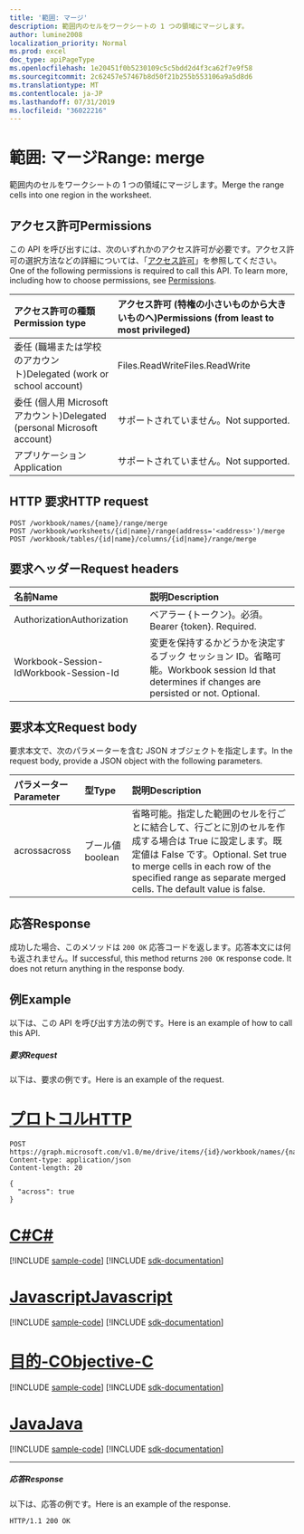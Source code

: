 ```yaml
---
title: '範囲: マージ'
description: 範囲内のセルをワークシートの 1 つの領域にマージします。
author: lumine2008
localization_priority: Normal
ms.prod: excel
doc_type: apiPageType
ms.openlocfilehash: 1e20451f0b5230109c5c5bdd2d4f3ca62f7e9f58
ms.sourcegitcommit: 2c62457e57467b8d50f21b255b553106a9a5d8d6
ms.translationtype: MT
ms.contentlocale: ja-JP
ms.lasthandoff: 07/31/2019
ms.locfileid: "36022216"
---
```

# <a name="range-merge"></a><span data-ttu-id="143e8-103">範囲: マージ</span><span class="sxs-lookup"><span data-stu-id="143e8-103">Range: merge</span></span>

<span data-ttu-id="143e8-104">範囲内のセルをワークシートの 1 つの領域にマージします。</span><span class="sxs-lookup"><span data-stu-id="143e8-104">Merge the range cells into one region in the worksheet.</span></span>
## <a name="permissions"></a><span data-ttu-id="143e8-105">アクセス許可</span><span class="sxs-lookup"><span data-stu-id="143e8-105">Permissions</span></span>
<span data-ttu-id="143e8-p101">この API を呼び出すには、次のいずれかのアクセス許可が必要です。アクセス許可の選択方法などの詳細については、「[アクセス許可](/graph/permissions-reference)」を参照してください。</span><span class="sxs-lookup"><span data-stu-id="143e8-p101">One of the following permissions is required to call this API. To learn more, including how to choose permissions, see [Permissions](/graph/permissions-reference).</span></span>

|<span data-ttu-id="143e8-108">アクセス許可の種類</span><span class="sxs-lookup"><span data-stu-id="143e8-108">Permission type</span></span>      | <span data-ttu-id="143e8-109">アクセス許可 (特権の小さいものから大きいものへ)</span><span class="sxs-lookup"><span data-stu-id="143e8-109">Permissions (from least to most privileged)</span></span>              |
|:--------------------|:---------------------------------------------------------|
|<span data-ttu-id="143e8-110">委任 (職場または学校のアカウント)</span><span class="sxs-lookup"><span data-stu-id="143e8-110">Delegated (work or school account)</span></span> | <span data-ttu-id="143e8-111">Files.ReadWrite</span><span class="sxs-lookup"><span data-stu-id="143e8-111">Files.ReadWrite</span></span>    |
|<span data-ttu-id="143e8-112">委任 (個人用 Microsoft アカウント)</span><span class="sxs-lookup"><span data-stu-id="143e8-112">Delegated (personal Microsoft account)</span></span> | <span data-ttu-id="143e8-113">サポートされていません。</span><span class="sxs-lookup"><span data-stu-id="143e8-113">Not supported.</span></span>    |
|<span data-ttu-id="143e8-114">アプリケーション</span><span class="sxs-lookup"><span data-stu-id="143e8-114">Application</span></span> | <span data-ttu-id="143e8-115">サポートされていません。</span><span class="sxs-lookup"><span data-stu-id="143e8-115">Not supported.</span></span> |

## <a name="http-request"></a><span data-ttu-id="143e8-116">HTTP 要求</span><span class="sxs-lookup"><span data-stu-id="143e8-116">HTTP request</span></span>
<!-- { "blockType": "ignored" } -->
```http
POST /workbook/names/{name}/range/merge
POST /workbook/worksheets/{id|name}/range(address='<address>')/merge
POST /workbook/tables/{id|name}/columns/{id|name}/range/merge

```
## <a name="request-headers"></a><span data-ttu-id="143e8-117">要求ヘッダー</span><span class="sxs-lookup"><span data-stu-id="143e8-117">Request headers</span></span>
| <span data-ttu-id="143e8-118">名前</span><span class="sxs-lookup"><span data-stu-id="143e8-118">Name</span></span>       | <span data-ttu-id="143e8-119">説明</span><span class="sxs-lookup"><span data-stu-id="143e8-119">Description</span></span>|
|:---------------|:----------|
| <span data-ttu-id="143e8-120">Authorization</span><span class="sxs-lookup"><span data-stu-id="143e8-120">Authorization</span></span>  | <span data-ttu-id="143e8-p102">ベアラー {トークン}。必須。</span><span class="sxs-lookup"><span data-stu-id="143e8-p102">Bearer {token}. Required.</span></span> |
| <span data-ttu-id="143e8-123">Workbook-Session-Id</span><span class="sxs-lookup"><span data-stu-id="143e8-123">Workbook-Session-Id</span></span>  | <span data-ttu-id="143e8-p103">変更を保持するかどうかを決定するブック セッション ID。省略可能。</span><span class="sxs-lookup"><span data-stu-id="143e8-p103">Workbook session Id that determines if changes are persisted or not. Optional.</span></span>|

## <a name="request-body"></a><span data-ttu-id="143e8-126">要求本文</span><span class="sxs-lookup"><span data-stu-id="143e8-126">Request body</span></span>
<span data-ttu-id="143e8-127">要求本文で、次のパラメーターを含む JSON オブジェクトを指定します。</span><span class="sxs-lookup"><span data-stu-id="143e8-127">In the request body, provide a JSON object with the following parameters.</span></span>

| <span data-ttu-id="143e8-128">パラメーター</span><span class="sxs-lookup"><span data-stu-id="143e8-128">Parameter</span></span>    | <span data-ttu-id="143e8-129">型</span><span class="sxs-lookup"><span data-stu-id="143e8-129">Type</span></span>   |<span data-ttu-id="143e8-130">説明</span><span class="sxs-lookup"><span data-stu-id="143e8-130">Description</span></span>|
|:---------------|:--------|:----------|
|<span data-ttu-id="143e8-131">across</span><span class="sxs-lookup"><span data-stu-id="143e8-131">across</span></span>|<span data-ttu-id="143e8-132">ブール値</span><span class="sxs-lookup"><span data-stu-id="143e8-132">boolean</span></span>|<span data-ttu-id="143e8-p104">省略可能。指定した範囲のセルを行ごとに結合して、行ごとに別のセルを作成する場合は True に設定します。既定値は False です。</span><span class="sxs-lookup"><span data-stu-id="143e8-p104">Optional. Set true to merge cells in each row of the specified range as separate merged cells. The default value is false.</span></span>|

## <a name="response"></a><span data-ttu-id="143e8-136">応答</span><span class="sxs-lookup"><span data-stu-id="143e8-136">Response</span></span>

<span data-ttu-id="143e8-p105">成功した場合、このメソッドは `200 OK` 応答コードを返します。応答本文には何も返されません。</span><span class="sxs-lookup"><span data-stu-id="143e8-p105">If successful, this method returns `200 OK` response code. It does not return anything in the response body.</span></span>

## <a name="example"></a><span data-ttu-id="143e8-139">例</span><span class="sxs-lookup"><span data-stu-id="143e8-139">Example</span></span>
<span data-ttu-id="143e8-140">以下は、この API を呼び出す方法の例です。</span><span class="sxs-lookup"><span data-stu-id="143e8-140">Here is an example of how to call this API.</span></span>
##### <a name="request"></a><span data-ttu-id="143e8-141">要求</span><span class="sxs-lookup"><span data-stu-id="143e8-141">Request</span></span>
<span data-ttu-id="143e8-142">以下は、要求の例です。</span><span class="sxs-lookup"><span data-stu-id="143e8-142">Here is an example of the request.</span></span>

# <a name="httptabhttp"></a>[<span data-ttu-id="143e8-143">プロトコル</span><span class="sxs-lookup"><span data-stu-id="143e8-143">HTTP</span></span>](#tab/http)
<!-- {
  "blockType": "request",
  "name": "range_merge"
}-->
```http
POST https://graph.microsoft.com/v1.0/me/drive/items/{id}/workbook/names/{name}/range/merge
Content-type: application/json
Content-length: 20

{
  "across": true
}
```
# <a name="ctabcsharp"></a>[<span data-ttu-id="143e8-144">C#</span><span class="sxs-lookup"><span data-stu-id="143e8-144">C#</span></span>](#tab/csharp)
[!INCLUDE [sample-code](../includes/snippets/csharp/range-merge-csharp-snippets.md)]
[!INCLUDE [sdk-documentation](../includes/snippets/snippets-sdk-documentation-link.md)]

# <a name="javascripttabjavascript"></a>[<span data-ttu-id="143e8-145">Javascript</span><span class="sxs-lookup"><span data-stu-id="143e8-145">Javascript</span></span>](#tab/javascript)
[!INCLUDE [sample-code](../includes/snippets/javascript/range-merge-javascript-snippets.md)]
[!INCLUDE [sdk-documentation](../includes/snippets/snippets-sdk-documentation-link.md)]

# <a name="objective-ctabobjc"></a>[<span data-ttu-id="143e8-146">目的-C</span><span class="sxs-lookup"><span data-stu-id="143e8-146">Objective-C</span></span>](#tab/objc)
[!INCLUDE [sample-code](../includes/snippets/objc/range-merge-objc-snippets.md)]
[!INCLUDE [sdk-documentation](../includes/snippets/snippets-sdk-documentation-link.md)]

# <a name="javatabjava"></a>[<span data-ttu-id="143e8-147">Java</span><span class="sxs-lookup"><span data-stu-id="143e8-147">Java</span></span>](#tab/java)
[!INCLUDE [sample-code](../includes/snippets/java/range-merge-java-snippets.md)]
[!INCLUDE [sdk-documentation](../includes/snippets/snippets-sdk-documentation-link.md)]

---


##### <a name="response"></a><span data-ttu-id="143e8-148">応答</span><span class="sxs-lookup"><span data-stu-id="143e8-148">Response</span></span>
<span data-ttu-id="143e8-149">以下は、応答の例です。</span><span class="sxs-lookup"><span data-stu-id="143e8-149">Here is an example of the response.</span></span> 
<!-- {
  "blockType": "response"
} -->
```http
HTTP/1.1 200 OK
```

<!-- uuid: 8fcb5dbc-d5aa-4681-8e31-b001d5168d79
2015-10-25 14:57:30 UTC -->
<!-- {
  "type": "#page.annotation",
  "description": "Range: merge",
  "keywords": "",
  "section": "documentation",
  "tocPath": "",
  "suppressions": [
  ]
}-->

